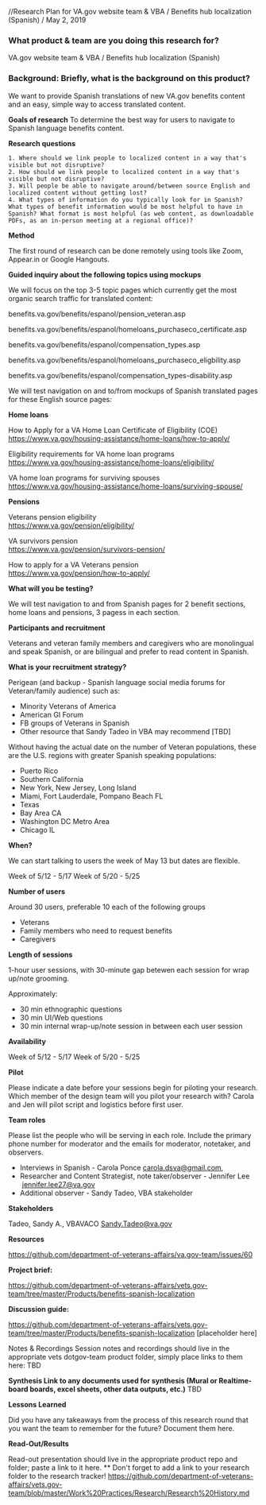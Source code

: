 
//Research Plan for VA.gov website team & VBA / Benefits hub localization (Spanish) / May 2, 2019

### What product & team are you doing this research for?

VA.gov website team & VBA / Benefits hub localization (Spanish)


### Background: Briefly, what is the background on this product?  

We want to provide Spanish translations of new VA.gov benefits content and an easy, simple way to access translated content. 


**Goals of research**
To determine the best way for users to navigate to Spanish language benefits content. 
    

**Research questions**

    1. Where should we link people to localized content in a way that's visible but not disruptive? 
    2. How should we link people to localized content in a way that's visible but not disruptive? 
    3. Will people be able to navigate around/between source English and localized content without getting lost? 
    4. What types of information do you typically look for in Spanish? What types of benefit information would be most helpful to have in Spanish? What format is most helpful (as web content, as downloadable PDFs, as an in-person meeting at a regional office)? 

**Method**

The first round of research can be done remotely using tools like Zoom, Appear.in or Google Hangouts.

**Guided inquiry about the following topics using mockups**

We will focus on the top 3-5 topic pages which currently get the most organic search traffic for translated content: 

benefits.va.gov/benefits/espanol/pension_veteran.asp

benefits.va.gov/benefits/espanol/homeloans_purchaseco_certificate.asp

benefits.va.gov/benefits/espanol/compensation_types.asp

benefits.va.gov/benefits/espanol/homeloans_purchaseco_eligbility.asp

benefits.va.gov/benefits/espanol/compensation_types-disability.asp

We will test navigation on and to/from mockups of Spanish translated pages for these English source pages: 

**Home loans**

How to Apply for a VA Home Loan Certificate of Eligibility (COE)<br/>
https://www.va.gov/housing-assistance/home-loans/how-to-apply/

Eligibility requirements for VA home loan programs<br/>
https://www.va.gov/housing-assistance/home-loans/eligibility/

VA home loan programs for surviving spouses<br/>
https://www.va.gov/housing-assistance/home-loans/surviving-spouse/

**Pensions**

Veterans pension eligibility<br/>
https://www.va.gov/pension/eligibility/

VA survivors pension<br/>
https://www.va.gov/pension/survivors-pension/

How to apply for a VA Veterans pension<br/>
https://www.va.gov/pension/how-to-apply/



**What will you be testing?**

We will test navigation to and from Spanish pages for 2 benefit sections, home loans and pensions, 3 pagess in each section. 


**Participants and recruitment**

Veterans and veteran family members and caregivers who are monolingual and speak Spanish, or are bilingual and prefer to read content in Spanish.

**What is your recruitment strategy?**

Perigean (and backup - Spanish language social media forums for Veteran/family audience) such as: 

* Minority Veterans of America
* American GI Forum
* FB groups of Veterans in Spanish
* Other resource that Sandy Tadeo in VBA may recommend [TBD]

Without having the actual date on the number of Veteran populations, these are the U.S. regions with greater Spanish speaking populations:
* Puerto Rico
* Southern California
* New York, New Jersey, Long Island
* Miami, Fort Lauderdale, Pompano Beach FL
* Texas
* Bay Area CA
* Washington DC Metro Area
* Chicago IL


**When?**

We can start talking to users the week of May 13 but dates are flexible.

Week of 5/12 - 5/17
Week of 5/20 - 5/25



**Number of users**

Around 30 users, preferable 10 each of the following groups 
- Veterans
- Family members who need to request benefits
- Caregivers



**Length of sessions** 

 1-hour user sessions, with 30-minute gap betewen each session for wrap up/note grooming. 
 
Approximately:
- 30 min ethnographic questions
- 30 min UI/Web questions
- 30 min internal wrap-up/note session in between each user session


**Availability**

Week of 5/12 - 5/17
Week of 5/20 - 5/25

**Pilot**

Please indicate a date before your sessions begin for piloting your research. Which member of the design team will you pilot your research with? 
Carola and Jen will pilot script and logistics before first user. 



**Team roles**

Please list the people who will be serving in each role. Include the primary phone number for moderator and the emails for moderator, notetaker, and observers.

- Interviews in Spanish - Carola Ponce carola.dsva@gmail.com,
- Researcher and Content Strategist, note taker/observer - Jennifer Lee  jennifer.lee27@va.gov
- Additional observer - Sandy Tadeo, VBA stakeholder



**Stakeholders**

Tadeo, Sandy A., VBAVACO <Sandy.Tadeo@va.gov>

**Resources**

https://github.com/department-of-veterans-affairs/va.gov-team/issues/60

**Project brief:**

https://github.com/department-of-veterans-affairs/vets.gov-team/tree/master/Products/benefits-spanish-localization


**Discussion guide:**

https://github.com/department-of-veterans-affairs/vets.gov-team/tree/master/Products/benefits-spanish-localization  [placeholder here]

Notes & Recordings Session notes and recordings should live in the appropriate vets dotgov-team product folder, simply place links to them here: 
TBD

**Synthesis Link to any documents used for synthesis (Mural or Realtime-board boards, excel sheets, other data outputs, etc.)**
TBD

**Lessons Learned**

Did you have any takeaways from the process of this research round that you want the team to remember for the future? Document them here.

**Read-Out/Results**

Read-out presentation should live in the appropriate product repo and folder; paste a link to it here.
** Don't forget to add a link to your research folder to the research tracker! https://github.com/department-of-veterans-affairs/vets.gov-team/blob/master/Work%20Practices/Research/Research%20History.md


